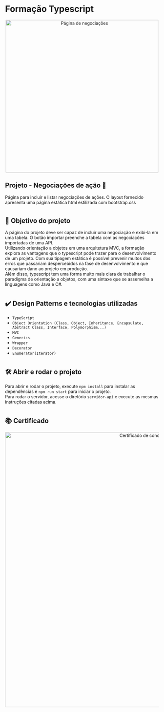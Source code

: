 # Formação Typescript

<p align="center" width="100%">
  <img src="https://i.imgur.com/m45j8ne.png" alt="Página de negociações" width="500">
</p>

## Projeto - Negociações de ação :money_with_wings:

Página para incluir e listar negociações de ações. O layout fornecido apresenta uma página estática html estilizada com bootstrap.css

#

## 🔨 Objetivo do projeto

A página do projeto deve ser capaz de incluir uma negociação e exibi-la em uma tabela. O botão importar preenche a tabela com as negociações importadas de uma API.<br> Utilizando orientação a objetos em uma arquitetura MVC, a formação explora as vantagens que o typescript pode trazer para o desenvolvimento de um projeto. Com sua tipagem estática é possível prevenir muitos dos erros que passariam despercebidos na fase de desenvolvimento e que causariam dano ao projeto em produção. <br> Além disso, typescript tem uma forma muito mais clara de trabalhar o paradigma de orientação a objetos, com uma sintaxe que se assemelha a linguagens como Java e C#.

#

## ✔️ Design Patterns e tecnologias utilizadas

- `TypeScript`
- `Object Orientation (Class, Object, Inheritance, Encapsulate, Abstract Class, Interface, Polymorphism...)`
- `MVC`
- `Generics`
- `Wrapper`
- `Decorator`
- `Enumerator(Iterator)`

#

## 🛠️ Abrir e rodar o projeto

Para abrir e rodar o projeto, execute `npm install` para instalar as dependências e `npm run start` para iniciar o projeto. <br>
Para rodar o servidor, acesse o diretório `servidor-api` e execute as mesmas instruções citadas acima.

#

## 📚 Certificado

<p align="center" width="100%">
  <img src="https://i.imgur.com/H3Qku6J.jpg" alt="Certificado de conclusão" width="900">
</p>
